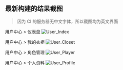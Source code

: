 ## 最新构建的结果截图

> 因为 CI 的服务器无中文字体，所以截图均为英文界面

用户中心 > 仪表盘
![User_Index](https://circleci.com/api/v1.1/project/github/g-plane/md-ui-for-bs/latest/artifacts/0/$CIRCLE_ARTIFACTS/screenshots/User_Index.png)

用户中心 > 我的衣柜
![User_Closet](https://circleci.com/api/v1.1/project/github/g-plane/md-ui-for-bs/latest/artifacts/0/$CIRCLE_ARTIFACTS/screenshots/User_Closet.png)

用户中心 > 角色管理
![User_Player](https://circleci.com/api/v1.1/project/github/g-plane/md-ui-for-bs/latest/artifacts/0/$CIRCLE_ARTIFACTS/screenshots/User_Player.png)

用户中心 > 个人资料
![User_Profile](https://circleci.com/api/v1.1/project/github/g-plane/md-ui-for-bs/latest/artifacts/0/$CIRCLE_ARTIFACTS/screenshots/User_Profile.png)

